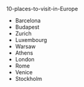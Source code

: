 10-places-to-visit-in-Europe
* Barcelona
* Budapest
* Zurich
* Luxembourg
* Warsaw
* Athens
* London
* Rome
* Venice
* Stockholm
